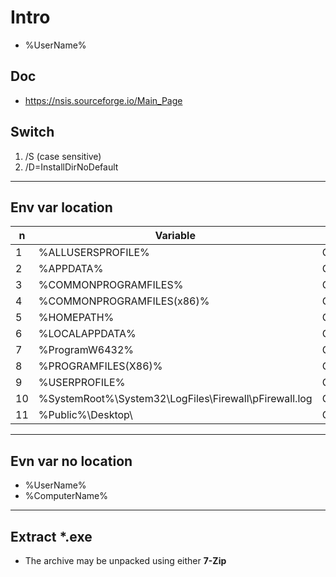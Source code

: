 # Intro
* %UserName%

## Doc
* https://nsis.sourceforge.io/Main_Page

## Switch
1) /S (case sensitive)
2) /D=InstallDirNoDefault

---

## Env var location
|n| Variable | Windows 10 |
|-|----------|------------|
|1|%ALLUSERSPROFILE%|C:\ProgramData|
|2|%APPDATA%|	C:\Users\{UserName}\AppData\Roaming|
|3|%COMMONPROGRAMFILES%|C:\Program Files\Common Files|
|4|%COMMONPROGRAMFILES(x86)%|C:\Program Files (x86)\Common Files|
|5|%HOMEPATH%|C:\Users\{UserName}|
|6|%LOCALAPPDATA%|C:\Users\{UserName}\AppData\Local|
|7|%ProgramW6432%|C:\Program Files|
|8|%PROGRAMFILES(X86)%|C:\Program Files (x86)|
|9|%USERPROFILE%|C:\Users\{UserName}|
|10|%SystemRoot%\System32\LogFiles\Firewall\pFirewall.log|C:\Windows\System32\LogFiles\Firewall\pFirewall.log|
|11|%Public%\Desktop\ |C:\Users\Public\Desktop\ |

---

## Evn var no location
* %UserName%
* %ComputerName%

---

## Extract *.exe
* The archive may be unpacked using either **7-Zip**
